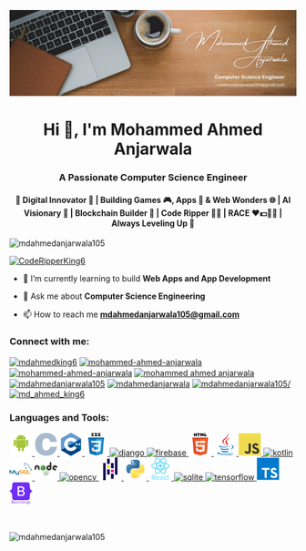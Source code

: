 ![logo](https://github.com/mdahmedanjarwala105/mdahmedanjarwala105/blob/main/MohammedAhmedProfile.png)

<h1 align="center">Hi 👋, I'm Mohammed Ahmed Anjarwala</h1>
<h3 align="center">A Passionate Computer Science Engineer</h3>

<h4 align="center">🚀 Digital Innovator 🌟 | Building Games 🎮, Apps 📱 & Web Wonders 🌐 | AI Visionary 🤖 | Blockchain Builder 🔗 | Code Ripper 🧑‍💻 | RACE ❤️💵💪🏻 | Always Leveling Up 🚀</h4>

<p align="left"> <img src="https://komarev.com/ghpvc/?username=mdahmedanjarwala105&label=Profile%20views&color=0e75b6&style=flat" alt="mdahmedanjarwala105" /> </p>

<p align="left"> <a href="https://x.com/CodeRipperKing6" target="blank"><img src="https://img.shields.io/twitter/follow/CodeRipperKing6?logo=twitter&style=for-the-badge" alt="CodeRipperKing6" /></a> </p>

- 🌱 I’m currently learning to build **Web Apps and App Development**

- 💬 Ask me about **Computer Science Engineering**

- 📫 How to reach me **mdahmedanjarwala105@gmail.com**

<h3 align="left">Connect with me:</h3>
<p align="left">

<a href="https://twitter.com/mdahmedking6" target="blank"><img align="center" src="https://raw.githubusercontent.com/rahuldkjain/github-profile-readme-generator/master/src/images/icons/Social/twitter.svg" alt="mdahmedking6" height="30" width="40" /></a>
<a href="https://linkedin.com/in/mohammed-ahmed-anjarwala" target="blank"><img align="center" src="https://raw.githubusercontent.com/rahuldkjain/github-profile-readme-generator/master/src/images/icons/Social/linked-in-alt.svg" alt="mohammed-ahmed-anjarwala" height="30" width="40" /></a>
<a href="https://stackoverflow.com/users/mohammed-ahmed-anjarwala" target="blank"><img align="center" src="https://raw.githubusercontent.com/rahuldkjain/github-profile-readme-generator/master/src/images/icons/Social/stack-overflow.svg" alt="mohammed-ahmed-anjarwala" height="30" width="40" /></a>
<a href="https://fb.com/mohammed ahmed anjarwala" target="blank"><img align="center" src="https://raw.githubusercontent.com/rahuldkjain/github-profile-readme-generator/master/src/images/icons/Social/facebook.svg" alt="mohammed ahmed anjarwala" height="30" width="40" /></a>
<a href="https://instagram.com/mdahmedanjarwala105" target="blank"><img align="center" src="https://raw.githubusercontent.com/rahuldkjain/github-profile-readme-generator/master/src/images/icons/Social/instagram.svg" alt="mdahmedanjarwala105" height="30" width="40" /></a>
<a href="https://www.hackerrank.com/mdahmedanjarwala" target="blank"><img align="center" src="https://raw.githubusercontent.com/rahuldkjain/github-profile-readme-generator/master/src/images/icons/Social/hackerrank.svg" alt="mdahmedanjarwala" height="30" width="40" /></a>
<a href="https://www.leetcode.com/mdahmedanjarwala105/" target="blank"><img align="center" src="https://raw.githubusercontent.com/rahuldkjain/github-profile-readme-generator/master/src/images/icons/Social/leet-code.svg" alt="mdahmedanjarwala105/" height="30" width="40" /></a>
<a href="https://www.codechef.com/users/md_ahmed_king6" target="blank"><img align="center" src="https://cdn.jsdelivr.net/npm/simple-icons@3.1.0/icons/codechef.svg" alt="md_ahmed_king6" height="30" width="40" /></a>

</p>

<h3 align="left">Languages and Tools:</h3>
<p align="left"> <a href="https://developer.android.com" target="_blank" rel="noreferrer"> <img src="https://raw.githubusercontent.com/devicons/devicon/master/icons/android/android-original-wordmark.svg" alt="android" width="40" height="40"/> </a> <a href="https://getbootstrap.com" target="_blank" rel="noreferrer"> <img src="https://raw.githubusercontent.com/devicons/devicon/master/icons/c/c-original.svg" alt="c" width="40" height="40"/> </a> <a href="https://www.w3schools.com/cpp/" target="_blank" rel="noreferrer"> <img src="https://raw.githubusercontent.com/devicons/devicon/master/icons/cplusplus/cplusplus-original.svg" alt="cplusplus" width="40" height="40"/> </a> <a href="https://www.w3schools.com/css/" target="_blank" rel="noreferrer"> <img src="https://raw.githubusercontent.com/devicons/devicon/master/icons/css3/css3-original-wordmark.svg" alt="css3" width="40" height="40"/> </a> <a href="https://www.djangoproject.com/" target="_blank" rel="noreferrer"> <img src="https://cdn.worldvectorlogo.com/logos/django.svg" alt="django" width="40" height="40"/> </a> <a href="https://firebase.google.com/" target="_blank" rel="noreferrer"> <img src="https://www.vectorlogo.zone/logos/firebase/firebase-icon.svg" alt="firebase" width="40" height="40"/> </a> <a href="https://www.w3.org/html/" target="_blank" rel="noreferrer"> <img src="https://raw.githubusercontent.com/devicons/devicon/master/icons/html5/html5-original-wordmark.svg" alt="html5" width="40" height="40"/> </a> <a href="https://www.java.com" target="_blank" rel="noreferrer"> <img src="https://raw.githubusercontent.com/devicons/devicon/master/icons/java/java-original.svg" alt="java" width="40" height="40"/> </a> <a href="https://developer.mozilla.org/en-US/docs/Web/JavaScript" target="_blank" rel="noreferrer"> <img src="https://raw.githubusercontent.com/devicons/devicon/master/icons/javascript/javascript-original.svg" alt="javascript" width="40" height="40"/> </a> <a href="https://kotlinlang.org" target="_blank" rel="noreferrer"> <img src="https://www.vectorlogo.zone/logos/kotlinlang/kotlinlang-icon.svg" alt="kotlin" width="40" height="40"/> </a> <a href="https://www.mysql.com/" target="_blank" rel="noreferrer"> <img src="https://raw.githubusercontent.com/devicons/devicon/master/icons/mysql/mysql-original-wordmark.svg" alt="mysql" width="40" height="40"/> </a> <a href="https://nodejs.org" target="_blank" rel="noreferrer"> <img src="https://raw.githubusercontent.com/devicons/devicon/master/icons/nodejs/nodejs-original-wordmark.svg" alt="nodejs" width="40" height="40"/> </a> <a href="https://opencv.org/" target="_blank" rel="noreferrer"> <img src="https://www.vectorlogo.zone/logos/opencv/opencv-icon.svg" alt="opencv" width="40" height="40"/> </a> <a href="https://pandas.pydata.org/" target="_blank" rel="noreferrer"> <img src="https://raw.githubusercontent.com/devicons/devicon/2ae2a900d2f041da66e950e4d48052658d850630/icons/pandas/pandas-original.svg" alt="pandas" width="40" height="40"/> </a> <a href="https://www.python.org" target="_blank" rel="noreferrer"> <img src="https://raw.githubusercontent.com/devicons/devicon/master/icons/python/python-original.svg" alt="python" width="40" height="40"/> </a> <a href="https://reactjs.org/" target="_blank" rel="noreferrer"> <img src="https://raw.githubusercontent.com/devicons/devicon/master/icons/react/react-original-wordmark.svg" alt="react" width="40" height="40"/> </a> <a href="https://scikit-learn.org/" target="_blank" rel="noreferrer"> <a href="https://www.sqlite.org/" target="_blank" rel="noreferrer"> <img src="https://www.vectorlogo.zone/logos/sqlite/sqlite-icon.svg" alt="sqlite" width="40" height="40"/> </a><a href="https://www.tensorflow.org" target="_blank" rel="noreferrer"> <img src="https://www.vectorlogo.zone/logos/tensorflow/tensorflow-icon.svg" alt="tensorflow" width="40" height="40"/> </a> <a href="https://www.typescriptlang.org/" target="_blank" rel="noreferrer"> <img src="https://raw.githubusercontent.com/devicons/devicon/master/icons/typescript/typescript-original.svg" alt="typescript" width="40" height="40"/> </a> <img src="https://raw.githubusercontent.com/devicons/devicon/master/icons/bootstrap/bootstrap-plain-wordmark.svg" alt="bootstrap" width="40" height="40"/> </a> <a href="https://www.cprogramming.com/" target="_blank" rel="noreferrer"> </p>

</br>

<p><img align="left" src="https://github-readme-stats.vercel.app/api/top-langs?username=mdahmedanjarwala105&show_icons=true&locale=en&layout=compact" alt="mdahmedanjarwala105" /></p>
